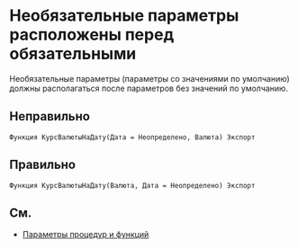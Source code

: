 # Необязательные параметры расположены перед обязательными

Необязательные параметры (параметры со значениями по умолчанию)
должны располагаться после параметров без значений по умолчанию.

## Неправильно

```bsl
Функция КурсВалютыНаДату(Дата = Неопределено, Валюта) Экспорт
```

## Правильно

```bsl
Функция КурсВалютыНаДату(Валюта, Дата = Неопределено) Экспорт
```

## См.

- [Параметры процедур и функций](https://its.1c.ru/db/v8std#content:640:hdoc:4)
